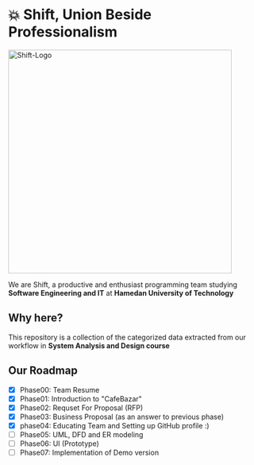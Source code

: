 # :boom: Shift, Union Beside Professionalism
<img src="https://user-images.githubusercontent.com/77578060/143627510-11cafeb3-078d-452c-a682-94d84e8d2ba2.jpg" alt="Shift-Logo" style="width:450px;" class="center"/>

We are Shift, a productive and enthusiast programming team studying **Software Engineering and IT** at **Hamedan University of Technology**


## Why here?

This repository is a collection of the categorized data extracted from our workflow in **System Analysis and Design course**


## Our Roadmap

- [x] Phase00: Team Resume
- [x] Phase01: Introduction to "CafeBazar"
- [x] Phase02: Requset For Proposal (RFP)
- [x] Phase03: Business Proposal (as an answer to previous phase)
- [x] phase04: Educating Team and Setting up GitHub profile :)
- [ ] Phase05: UML, DFD and ER modeling
- [ ] Phase06: UI (Prototype)
- [ ] Phase07: Implementation of Demo version

